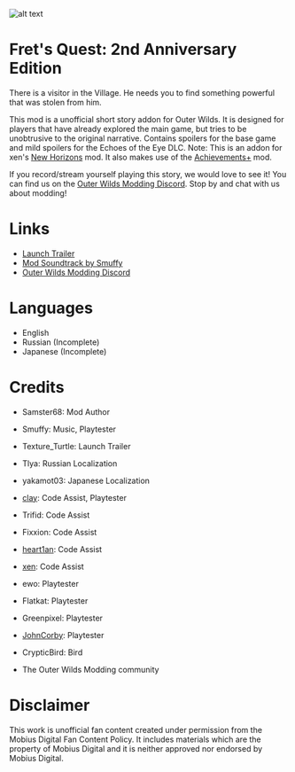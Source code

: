 ![alt text](developer/thumbnail.png?raw=true)

# Fret's Quest: 2nd Anniversary Edition
There is a visitor in the Village. He needs you to find something powerful that was stolen from him.

This mod is a unofficial short story addon for Outer Wilds. It is designed for players that have already explored the main game, but tries to be unobtrusive to the original narrative. Contains spoilers for the base game and mild spoilers for the Echoes of the Eye DLC. Note: This is an addon for xen's [New Horizons](https://outerwildsmods.com/mods/newhorizons/) mod. It also makes use of the [Achievements+](https://outerwildsmods.com/mods/achievements/) mod.

If you record/stream yourself playing this story, we would love to see it! You can find us on the [Outer Wilds Modding Discord](https://discord.gg/MvbCbBz6Q6). Stop by and chat with us about modding!

# Links
- [Launch Trailer](https://youtu.be/5IvVRov0VgA)
- [Mod Soundtrack by Smuffy](https://youtu.be/zPCexwQAm7s)
- [Outer Wilds Modding Discord](https://discord.gg/MvbCbBz6Q6)

# Languages
- English
- Russian (Incomplete)
- Japanese (Incomplete)

# Credits
- Samster68: Mod Author

- Smuffy: Music, Playtester
- Texture_Turtle: Launch Trailer
- Tlya: Russian Localization
- yakamot03: Japanese Localization
- [clay](https://github.com/FreezeDriedMangos): Code Assist, Playtester
- Trifid: Code Assist
- Fixxion: Code Assist
- [heart1an](https://github.com/hearth1an): Code Assist
- [xen](https://github.com/xen-42): Code Assist
- ewo: Playtester
- Flatkat: Playtester
- Greenpixel: Playtester
- [JohnCorby](https://github.com/JohnCorby): Playtester
- CrypticBird: Bird
- The Outer Wilds Modding community

# Disclaimer
This work is unofficial fan content created under permission from the Mobius Digital Fan Content Policy.
It includes materials which are the property of Mobius Digital and it is neither approved nor endorsed by Mobius Digital.
